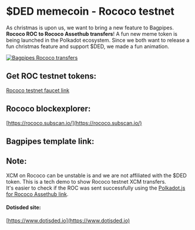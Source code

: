 # $DED memecoin - Rococo testnet   


As christmas is upon us, we want to bring a new feature to Bagpipes. 
**Rococo ROC to Rococo Assethub transfers**!
A fun new meme token is being launched in the Polkadot ecosystem. Since we both want to release a fun christmas feature and support $DED, we made a fun animation.    


[![Bagpipes Rococo transfers](/img/ded_bag.png)](/img/bagpipes_ded_demo.mp4)

## Get ROC testnet tokens:  
[Rococo testnet faucet link](https://paritytech.github.io/polkadot-testnet-faucet/) 

## Rococo blockexplorer:  
[https://rococo.subscan.io/](https://rococo.subscan.io/)   

## Bagpipes template link:  

## Note:  
XCM on Rococo can be unstable is and we are not affiliated with the $DED token. This is a tech demo to show Rococo testnet XCM transfers.  
It's easier to check if the ROC was sent successfully using the [Polkadot.js for Rococo Assethub link](https://polkadot.js.org/apps/?rpc=wss%3A%2F%2Frococo-asset-hub-rpc.dwellir.com#/explorer).  

#### Dotisded site:  
[https://www.dotisded.io](https://www.dotisded.io)

